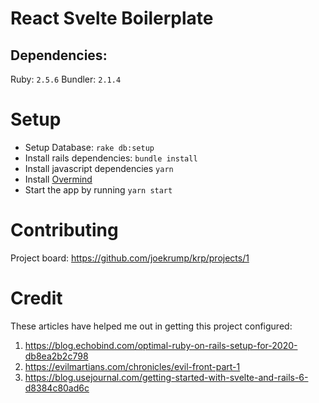 # React Svelte Boilerplate

## Dependencies:

Ruby: `2.5.6`
Bundler: `2.1.4`

# Setup
* Setup Database: `rake db:setup`
* Install rails dependencies: `bundle install`
* Install javascript dependencies `yarn`
* Install [Overmind](https://github.com/DarthSim/overmind#installation)
* Start the app by running `yarn start`

# Contributing

Project board: https://github.com/joekrump/krp/projects/1

# Credit

These articles have helped me out in getting this project configured:
1. https://blog.echobind.com/optimal-ruby-on-rails-setup-for-2020-db8ea2b2c798
2. https://evilmartians.com/chronicles/evil-front-part-1
3. https://blog.usejournal.com/getting-started-with-svelte-and-rails-6-d8384c80ad6c
